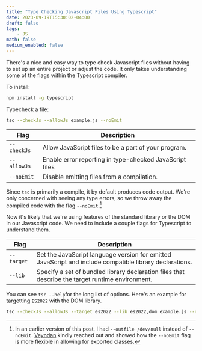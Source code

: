 ```yaml
---
title: "Type Checking Javascript Files Using Typescript"
date: 2023-09-19T15:30:02-04:00
draft: false
tags:
    - JS
math: false
medium_enabled: false
---
```


There's a nice and easy way to type check Javascript files without having to set up an entire project or adjust the code. It only takes understanding some of the flags within the Typescript compiler.

To install:

```bash
npm install -g typescript
```

Typecheck a file:

```bash
tsc --checkJs --allowJs example.js --noEmit
```

| Flag        | Description                                             |
| ----------- | ------------------------------------------------------- |
| `--checkJs` | Allow JavaScript files to be a part of your program.    |
| `--allowJs` | Enable error reporting in type-checked JavaScript files |
| `--noEmit`  | Disable emitting files from a compilation.              |

Since `tsc` is primarily a compile, it by default produces code output.
We're only concerned with seeing any type errors, so we throw away
the compiled code with the flag `--noEmit`.[^1]

[^1]: In an earlier version of this post, I had `--outfile /dev/null` instead of `--noEmit`.
[Veyndan](https://veyndan.com/) kindly reached out and showed how the `--noEmit` flag is
more flexible in allowing for exported classes. 

Now it's likely that we're using features of the standard library or the DOM in our Javascript code. We need to include a couple flags for Typescript to understand them.

| Flag       | Description                                                  |
| ---------- | ------------------------------------------------------------ |
| `--target` | Set the JavaScript language version for emitted JavaScript and include compatible library declarations. |
| `--lib`    | Specify a set of bundled library declaration files that describe the target runtime environment. |

You can see `tsc --help`for the long list of options. Here's an example for targetting `ES2022` with the DOM library.

```bash
tsc --checkJs --allowJs --target es2022 --lib es2022,dom example.js --noEmit
```

